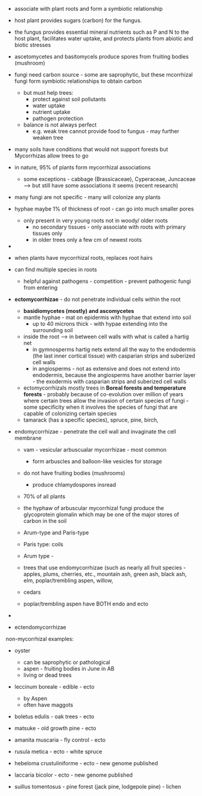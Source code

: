 - associate with plant roots and form a symbiotic relationship
- host plant provides sugars (carbon) for the fungus.
- the fungus provides essential mineral nutrients such as P and N to the host plant, facilitates water uptake, and protects plants from abiotic and biotic stresses
- ascetomycetes and basitomycels produce spores from fruiting bodies (mushroom)
- fungi need carbon source - some are saprophytic, but these mcorrhizal fungi form symbiotic relationships to obtain carbon
	- but must help trees:
		- protect against soil pollutants
		- water uptake
		- nutrient uptake
		- pathogen protection
	- balance is not always perfect
		- e.g. weak tree cannot provide food to fungus - may further weaken tree

- many soils have conditions that would not support forests but Mycorrhizas allow trees to go

- in nature, 95% of plants form mycorrhizal associations
	- some exceptions - cabbage (Brassicaceae), Cyperaceae, Juncaceae --> but still have some associations it seems (recent research)

- many fungi are not specific - many will colonize any plants


- hyphae maybe 1% of thickness of root - can go into much smaller pores
	- only present in very young roots not in woody/ older roots
		- no secondary tissues - only associate with roots with primary tissues only
		- in older trees only a few cm of newest roots
-
- when plants have mycorrhizal roots, replaces root hairs

- can find multiple species in roots
	- helpful against pathogens - competition - prevent pathogenic fungi from entering

- **ectomycorrhizae** - do not penetrate individual cells within the root
	- **basidiomycetes (mostly) and ascomycetes**
	- mantle hyphae - mat on epidermis with hyphae that extend into soil
		- up to 40 microns thick - with hypae extending into the surrounding soil
	- inside the root --> in between cell walls with what is called a hartig net
		- in gymnosperms hartig nets extend all the way to the endodermis (the last inner cortical tissue) with casparian strips and suberized cell walls
		- in angiosperms - not as extensive and does not extend into endodermis, because the angiosperms have another barrier layer - the exodermis with casparian strips and suberized cell walls
	-  ectomycorrhizals mostly trees in **Boreal forests and temperature forests** - probably because of co-evolution over million of years where certain trees allow the invasion of certain species of fungi - some specificity when it involves the species of fungi that are capable of colonizing certain species
	- tamarack (has a specific species), spruce, pine, birch, 

- endomycorrhizae - penetrate the cell wall and invaginate the cell membrane
	- vam - vesicular arbuscualar mycorrhizae - most common
		- form arbuscles and balloon-like vesicles for storage
	- do not have fruiting bodies (mushrooms)
		- produce chlamydospores insread
	- 70% of all plants
	- the hyphaw of arbuscular mycorrhizal fungi produce the glycoprotein glomalin which may be one of the major stores of carbon in the soil
	- Arum-type and Paris-type
	- Paris type: coils
	- Arum type - 
	- trees that use endomycorrhizae (such as nearly all fruit species - apples, plums, cherries, etc., mountain ash, green ash, black ash, elm, poplar/trembling aspen, willow, 
	- cedars



	- poplar/trembling aspen have BOTH endo and ecto

- 
- ectendomycorrhizae







non-mycorrhizal examples:

- oyster
	- can be saprophytic or pathological
	- aspen - fruiting bodies in June in AB
	- living or dead trees


- leccinum boreale - edible - ecto
	- by Aspen
	- often have maggots

- boletus edulis - oak trees - ecto
- matsuke - old growth pine - ecto
- amanita muscaria - fly control - ecto
- rusula metica - ecto - white spruce
- hebeloma crustuliniforme - ecto - new genome published
- laccaria bicolor - ecto - new genome published
- suillus tomentosus - pine forest (jack pine, lodgepole pine) - lichen